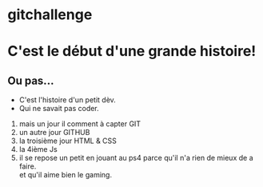 # gitchallenge
# C'est le début d'une grande histoire!
## Ou pas...

- C'est l'histoire d'un petit dèv.
- Qui ne savait pas coder.

1. mais un jour il comment à capter GIT 
2. un autre jour GITHUB
3. la troisième jour HTML & CSS
4. la 4ième Js 
5. il se repose un petit en jouant au ps4 
parce qu'il n'a rien de mieux de a faire.   
et qu'il aime bien le gaming.  

